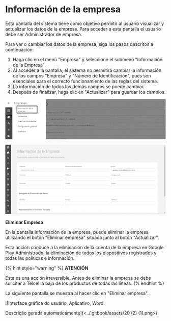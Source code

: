 # Información de la empresa



&#x20;Esta pantalla del sistema tiene como objetivo permitir al usuario visualizar y actualizar los datos de la empresa. Para acceder a esta pantalla el usuario debe ser Administrador de empresa.

Para ver o cambiar los datos de la empresa, siga los pasos descritos a continuación:

1. Haga clic en el menú "Empresa" y seleccione el submenú "Información de la Empresa".
2. Al acceder a la pantalla, el sistema no permitirá cambiar la información de los campos "Empresa" y "Número de Identificación", pues son esenciales para el correcto funcionamiento de las reglas del sistema.
3. La información de todos los demás campos se puede cambiar.
4. Después de finalizar, haga clic en "Actualizar" para guardar los cambios.

![](<../.gitbook/assets/18 (2) (1).png>)

![](<../.gitbook/assets/19 (2) (1).png>)

**Eliminar Empresa**

En la pantalla Información de la empresa, puede eliminar la empresa utilizando el botón "Eliminar empresa" situado junto al botón "Actualizar".

Esta acción conduce a la eliminación de la cuenta de la empresa en Google Play Administrado, la eliminación de todos los dispositivos registrados y todas las políticas e información.

{% hint style="warning" %}
**ATENCIÓN**

Esta es una acción irreversible. Antes de eliminar la empresa se debe solicitar a Telcel la baja de los productos de todas las líneas.
{% endhint %}

La siguiente pantalla se muestra al hacer clic en "Eliminar empresa".

![Interface gráfica do usuário, Aplicativo, Word

Descrição gerada automaticamente](<../.gitbook/assets/20 (2) (1).png>)
